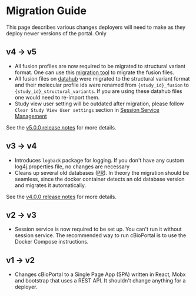 # Migration Guide
This page describes various changes deployers will need to make as they deploy newer versions of the portal. Only 

## v4 -> v5
- All fusion profiles are now required to be migrated to structural variant format. One can use this [migration tool](https://github.com/cBioPortal/datahub-study-curation-tools/tree/master/fusion-to-sv-converter) to migrate the fusion files.
- All fusion files on [datahub](https://github.com/cBioPortal/datahub) were migrated to the structural variant format and their molecular profile ids were renamed from `{study_id}_fusion` to `{study_id}_structural_variants`. If you are using these datahub files one would need to re-import them.
- Study view user setting will be outdated after migration, please follow `Clear Study View User settings` section in [Session Service Management](Session-Service-Management.md#Clear-Study-View-User-settings)

See the [v5.0.0 release notes](https://github.com/cBioPortal/cbioportal/releases/tag/v5.0.0) for more details.

## v3 -> v4
- Introduces `logback` package for logging. If you don't have any custom log4j.properties file, no changes are necessary
- Cleans up several old databases ([PR](https://github.com/cBioPortal/cbioportal/pull/9360)). In theory the migration should be seamless, since the docker container detects an old database version and migrates it automatically.

See the [v4.0.0 release notes](https://github.com/cBioPortal/cbioportal/releases/tag/v4.0.0) for more details.

## v2 -> v3
- Session service is now required to be set up. You can't run it without session service. The recommended way to run cBioPortal is to use the Docker Compose instructions.

## v1 -> v2
- Changes cBioPortal to a Single Page App (SPA) written in React, Mobx and bootstrap that uses a REST API. It shouldn't change anything for a deployer.
